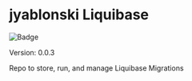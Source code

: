 # jyablonski Liquibase
![Badge](https://github.com/jyablonski/jyablonski_liquibase/actions/workflows/deploy.yml/badge.svg)


Version: 0.0.3

Repo to store, run, and manage Liquibase Migrations